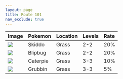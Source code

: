 ```yaml
---
layout: page
title: Route 101
nav_exclude: true
---
```


| Image                                                                        | Pokemon       | Location | Levels | Rate |
|:-----------------------------------------------------------------------------|:--------------|:---------|:-------|:-----|
| <img src="https://img.pokemondb.net/sprites/sword-shield/icon/skiddo.png">   | Skiddo        | Grass    | 2-2    | 20%  |  
| <img src="https://img.pokemondb.net/sprites/sword-shield/icon/blipbug.png">  | Blipbug       | Grass    | 2-2    | 20%  |  
| <img src="https://img.pokemondb.net/sprites/sword-shield/icon/caterpie.png"> | Caterpie      | Grass    | 3-3    | 10%  |  
| <img src="https://img.pokemondb.net/sprites/sword-shield/icon/grubbin.png">  | Grubbin       | Grass    | 3-3    | 5%   |  
